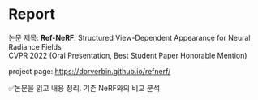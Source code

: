 # Report

논문 제목:  **Ref-NeRF**: Structured View-Dependent  Appearance for Neural Radiance Fields  
CVPR 2022 (Oral Presentation, Best Student Paper Honorable Mention)

project page: https://dorverbin.github.io/refnerf/


✅논문을 읽고 내용 정리. 기존 NeRF와의 비교 분석
